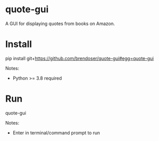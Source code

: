 # quote-gui
A GUI for displaying quotes from books on Amazon.



# Install

pip install git+https://github.com/brendoser/quote-gui#egg=quote-gui 

Notes:
- Python >= 3.8 required

# Run 

quote-gui

Notes:
- Enter in terminal/command prompt to run

